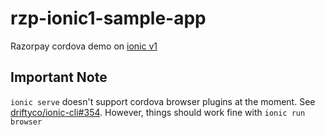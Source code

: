 # rzp-ionic1-sample-app

Razorpay cordova demo on [ionic v1](http://ionicframework.com/)

## Important Note

`ionic serve` doesn't support cordova browser plugins at the moment. See [driftyco/ionic-cli#354](https://github.com/driftyco/ionic-cli/issues/354). However, things should work fine with `ionic run browser`


